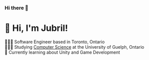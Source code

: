 ### Hi there 👋

<!--
**jbelloRepo/jbelloRepo** is a ✨ _special_ ✨ repository because its `README.md` (this file) appears on your GitHub profile.

Here are some ideas to get you started:

- 🔭 I’m currently working on ...
- 🌱 I’m currently learning ...
- 👯 I’m looking to collaborate on ...
- 🤔 I’m looking for help with ...
- 💬 Ask me about ...
- 📫 How to reach me: ...
- 😄 Pronouns: ...
- ⚡ Fun fact: ...
-->
# 👋 Hi, I'm Jubril!
👩🏻‍💻 Software Engineer based in Toronto, Ontario<br/>
👩🏻‍🎓 Studying [Computer Science](https://www.uoguelph.ca/programs/computer-science/) at the University of Guelph, Ontario<br/>
💭 Currently learning about Unity and Game Development
